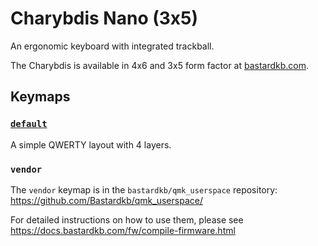 # Charybdis Nano (3x5)

An ergonomic keyboard with integrated trackball.

The Charybdis is available in 4x6 and 3x5 form factor at [bastardkb.com](https://bastardkb.com).

## Keymaps

### [`default`](keymaps/default)

A simple QWERTY layout with 4 layers.

### `vendor`

The `vendor` keymap is in the `bastardkb/qmk_userspace` repository: https://github.com/Bastardkb/qmk_userspace/

For detailed instructions on how to use them, please see https://docs.bastardkb.com/fw/compile-firmware.html